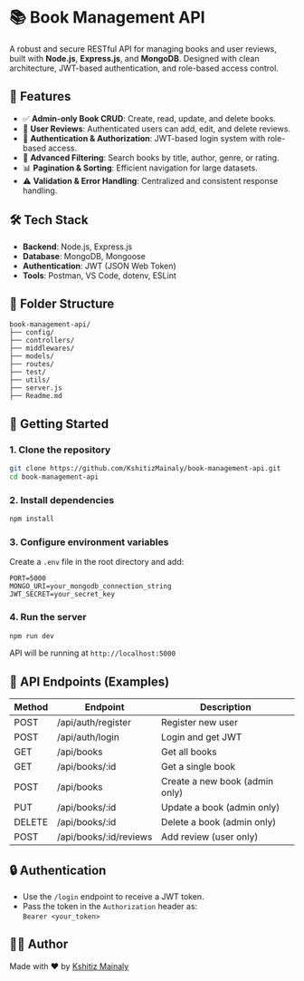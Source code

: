 
# 📚 Book Management API

A robust and secure RESTful API for managing books and user reviews, built with **Node.js**, **Express.js**, and **MongoDB**. Designed with clean architecture, JWT-based authentication, and role-based access control.

## 🚀 Features

- ✅ **Admin-only Book CRUD**: Create, read, update, and delete books.
- 🧾 **User Reviews**: Authenticated users can add, edit, and delete reviews.
- 🔐 **Authentication & Authorization**: JWT-based login system with role-based access.
- 🔎 **Advanced Filtering**: Search books by title, author, genre, or rating.
- 📊 **Pagination & Sorting**: Efficient navigation for large datasets.
- ⚠️ **Validation & Error Handling**: Centralized and consistent response handling.

## 🛠 Tech Stack

- **Backend**: Node.js, Express.js
- **Database**: MongoDB, Mongoose
- **Authentication**: JWT (JSON Web Token)
- **Tools**: Postman, VS Code, dotenv, ESLint

## 📁 Folder Structure

```
book-management-api/
├── config/
├── controllers/
├── middlewares/
├── models/
├── routes/
├── test/
├── utils/
├── server.js
├── Readme.md
```

## 🧪 Getting Started

### 1. Clone the repository

```bash
git clone https://github.com/KshitizMainaly/book-management-api.git
cd book-management-api
```

### 2. Install dependencies

```bash
npm install
```

### 3. Configure environment variables

Create a `.env` file in the root directory and add:

```env
PORT=5000
MONGO_URI=your_mongodb_connection_string
JWT_SECRET=your_secret_key
```

### 4. Run the server

```bash
npm run dev
```

API will be running at `http://localhost:5000`

## 🧪 API Endpoints (Examples)

| Method | Endpoint                  | Description                     |
|--------|---------------------------|---------------------------------|
| POST   | /api/auth/register        | Register new user               |
| POST   | /api/auth/login           | Login and get JWT               |
| GET    | /api/books                | Get all books                   |
| GET    | /api/books/:id            | Get a single book               |
| POST   | /api/books                | Create a new book (admin only)  |
| PUT    | /api/books/:id            | Update a book (admin only)      |
| DELETE | /api/books/:id            | Delete a book (admin only)      |
| POST   | /api/books/:id/reviews    | Add review (user only)          |

## 🔒 Authentication

- Use the `/login` endpoint to receive a JWT token.
- Pass the token in the `Authorization` header as:  
  `Bearer <your_token>`



## 🙋‍♂️ Author

Made with ❤️ by [Kshitiz Mainaly](https://github.com/KshitizMainaly)
